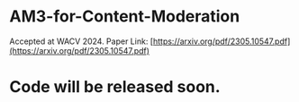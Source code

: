 # AM3-for-Content-Moderation

Accepted at WACV 2024.
Paper Link: [https://arxiv.org/pdf/2305.10547.pdf](https://arxiv.org/pdf/2305.10547.pdf)

# Code will be released soon.
